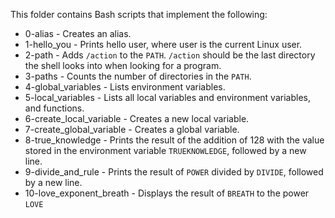 This folder contains Bash scripts that implement the following:

- 0-alias - Creates an alias.
- 1-hello_you - Prints hello user, where user is the current Linux user.
- 2-path - Adds `/action` to the `PATH`. `/action` should be the last directory the shell looks into when looking for a program.
- 3-paths - Counts the number of directories in the `PATH`.
- 4-global_variables - Lists environment variables.
- 5-local_variables - Lists all local variables and environment variables, and functions.
- 6-create_local_variable - Creates a new local variable.
- 7-create_global_variable - Creates a global variable.
- 8-true_knowledge - Prints the result of the addition of 128 with the value stored in the environment variable `TRUEKNOWLEDGE`, followed by a new line.
- 9-divide_and_rule - Prints the result of `POWER` divided by `DIVIDE`, followed by a new line.
- 10-love_exponent_breath -  Displays the result of `BREATH` to the power `LOVE`
